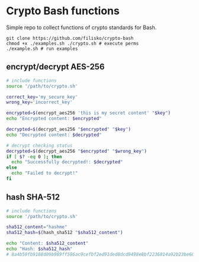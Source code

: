 # Crypto Bash functions

Simple repo to collect functions of crypto standards for Bash.

```shell
git clone https://github.com/filisko/crypto-bash
chmod +x ./examples.sh ./crypto.sh # execute perms
./example.sh # run examples
```

## encrypt/decrypt AES-256
```bash
# include functions
source '/path/to/crypto.sh'

correct_key='my_secure_key'
wrong_key='incorrect_key'

encrypted=$(encrypt_aes256 'this is my secret content' "$key")
echo "Encrypted content: $encrypted"

decrypted=$(decrypt_aes256 "$encrypted" "$key")
echo "Decrypted content: $decrypted"

# decrypt checking status
decrypted=$(decrypt_aes256 "$encrypted" "$wrong_key")
if [ $? -eq 0 ]; then
  echo "Successfully decrypted!: $decrypted"
else
  echo "Failed to decrypt!"
fi
```

## hash SHA-512
```bash
# include functions
source '/path/to/crypto.sh'

sha512_content="hashme"
sha512_hash=$(hash_sha512 "$sha512_content")

echo "Content: $sha512_content"
echo "Hash: $sha512_hash"
# 8a4b59fb9188d09b989ff596ac9cefbf2ed91ded8dcd9498e8bf2236814a92b23be6867e7fc340880e514f8fdf97e1f147ea4b0fd6c2da3557d0cf1c0b58a204
```
